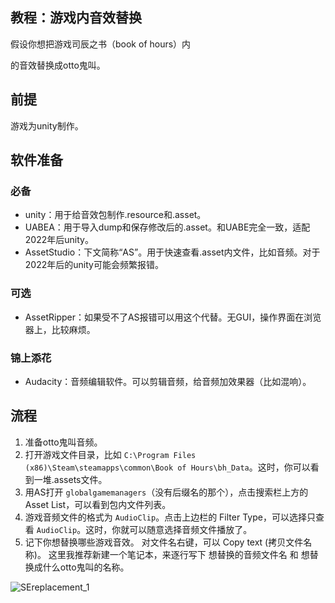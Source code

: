 ## 教程：游戏内音效替换
假设你想把游戏司辰之书（book of hours）内

的音效替换成otto鬼叫。


## 前提
游戏为unity制作。

## 软件准备
### 必备
- unity：用于给音效包制作.resource和.asset。
- UABEA：用于导入dump和保存修改后的.asset。和UABE完全一致，适配2022年后unity。
- AssetStudio：下文简称“AS”。用于快速查看.asset内文件，比如音频。对于2022年后的unity可能会频繁报错。
### 可选
- AssetRipper：如果受不了AS报错可以用这个代替。无GUI，操作界面在浏览器上，比较麻烦。
### 锦上添花
- Audacity：音频编辑软件。可以剪辑音频，给音频加效果器（比如混响）。

## 流程
1. 准备otto鬼叫音频。
2. 打开游戏文件目录，比如 `C:\Program Files (x86)\Steam\steamapps\common\Book of Hours\bh_Data`。这时，你可以看到一堆.assets文件。
3. 用AS打开 `globalgamemanagers`（没有后缀名的那个），点击搜索栏上方的 Asset List，可以看到包内文件列表。
4. 游戏音频文件的格式为 `AudioClip`。点击上边栏的 Filter Type，可以选择只查看 `AudioClip`。这时，你就可以随意选择音频文件播放了。
5. 记下你想替换哪些游戏音效。
   对文件名右键，可以 Copy text (拷贝文件名称)。
   这里我推荐新建一个笔记本，来逐行写下 想替换的音频文件名 和 想替换成什么otto鬼叫的名称。

![SEreplacement_1](https://github.com/user-attachments/assets/cb02fb48-c4cd-464f-a396-b87929c10d2f)
